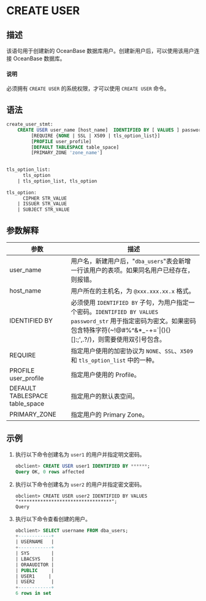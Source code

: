 # CREATE USER

## 描述

该语句用于创建新的 OceanBase 数据库用户。创建新用户后，可以使用该用户连接 OceanBase 数据库。

  <main id="notice" type='explain'>
    <h4>说明</h4>
    <p>必须拥有 <code>CREATE USER</code> 的系统权限，才可以使用 <code>CREATE USER</code> 命令。</p>
  </main>

## 语法

```sql
create_user_stmt:
    CREATE USER user_name [host_name]  IDENTIFIED BY [ VALUES ] password_str 
         [REQUIRE {NONE | SSL | X509 | tls_option_list}]
         [PROFILE user_profile]
         [DEFAULT TABLESPACE table_space] 
         [PRIMARY_ZONE 'zone_name']

    
tls_option_list:
      tls_option
    | tls_option_list, tls_option
    
tls_option:
      CIPHER STR_VALUE
    | ISSUER STR_VALUE
    | SUBJECT STR_VALUE
```

## 参数解释

|               参数               |                              描述                              |
|--------------------------------|--------------------------------------------------------------|
| user_name                      | 用户名，新建用户后，"`dba_users`"表会新增一行该用户的表项。如果同名用户已经存在，则报错。          |
| host_name                      | 用户所在的主机名，为 `@xxx.xxx.xx.x` 格式。                               |
| IDENTIFIED BY                  | 必须使用 `IDENTIFIED BY` 子句，为用户指定一个密码。`IDENTIFIED BY VALUES password_str` 用于指定密码为密文。如果密码包含特殊字符(~!@#%^&*_-+=`\|(){}[]:;',.?/)，则需要使用双引号包含。  |
| REQUIRE                        | 指定用户使用的加密协议为 `NONE`、`SSL`、`X509` 和 `tls_option_list` 中的一种。 |
| PROFILE user_profile           | 指定用户使用的 Profile。                                             |
| DEFAULT TABLESPACE table_space | 指定用户的默认表空间。                                                  |
| PRIMARY_ZONE                   | 指定用户的 Primary Zone。                                          |

## 示例

1. 执行以下命令创建名为 `user1` 的用户并指定明文密码。

   ```sql
   obclient> CREATE USER user1 IDENTIFIED BY ******;
   Query OK, 0 rows affected
   ```

2. 执行以下命令创建名为 `user2` 的用户并指定密文密码。 

   ```shell  
   obclient> CREATE USER user2 IDENTIFIED BY VALUES "**********************************";
   Query
   ```

3. 执行以下命令查看创建的用户。

   ```sql
   obclient> SELECT username FROM dba_users;
   +------------+
   | USERNAME   |
   +------------+
   | SYS        |
   | LBACSYS    |
   | ORAAUDITOR |
   | PUBLIC     |
   | USER1     |
   | USER2      |
   +------------+
   6 rows in set
   ```

